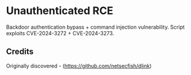 # Unauthenticated RCE 
Backdoor authentication bypass + command injection vulnerability.
Script exploits CVE-2024-3272 + CVE-2024-3273.



## Credits
Originally discovered - (https://github.com/netsecfish/dlink)
